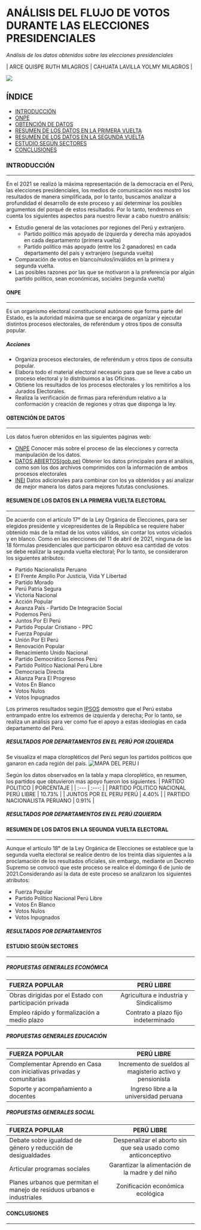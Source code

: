 # ANÁLISIS DEL FLUJO DE VOTOS DURANTE LAS ELECCIONES PRESIDENCIALES
*Análisis de los datos obtenidos sobre las elecciones presidenciales*

| ARCE QUISPE RUTH MILAGROS | CAHUATA LAVILLA YOLMY MILAGROS |

![](https://github.com/R03Milagros/ADE_EleccionesPresidenciales2021/blob/main/IMAGENES/imagen.png)

## ÍNDICE 
- [INTRODUCCIÓN](#INTRODUCCIÓN)
- [ONPE](#ONPE)
- [OBTENCIÓN DE DATOS](#OBTENCIÓN-DE-DATOS)
- [RESUMEN DE LOS DATOS EN LA PRIMERA VUELTA](#RESUMEN-DE-LOS-DATOS-EN-LA-PRIMERA-VUELTA)
- [RESUMEN DE LOS DATOS EN LA SEGUNDA VUELTA](#RESUMEN-DE-LOS-DATOS-EN-LA-SEGUNDA-VUELTA)
- [ESTUDIO SEGÚN SECTORES](#ESTUDIO-SEGÚN-SECTORES)
- [CONCLUSIONES](#CONCLUSIONES)

### INTRODUCCIÓN
-----------------
En el 2021 se realizó la máxima representación de la democracia en el Perú, las elecciones presidenciales, los medios de comunicación nos mostró los resultados de manera simplificada, por lo tanto, buscamos analizar a profundidad el desarrollo de este proceso y así determinar los posibles argumentos del porqué de estos resultados.
Por lo tanto, tendremos en cuenta los siguientes aspectos para nuestro llevar a cabo nuestro análisis:
- Estudio general de las votaciones por regiones del Perú y extranjero.
    - Partido político más apoyado de izquierda y derecha más apoyados en cada departamento (primera vuelta)
    - Partido político más apoyado (entre los 2 ganadores) en cada departamento del país y extranjero (segunda vuelta)
- Comparación de votos en blanco/nulos/inválidos en la primera y segunda vuelta.
- Las posibles razones por las que se motivaron a la preferencia por algún partido político, sean económicas, sociales (segunda vuelta)

#### ONPE
-----------------
Es un organismo electoral constitucional autónomo que forma parte del Estado, es la autoridad máxima que se encarga de organizar y ejecutar distintos procesos electorales, de referéndum y otros tipos de consulta popular.

##### Acciones
- Organiza procesos electorales, de referéndum y otros tipos de consulta popular.
- Elabora todo el material electoral necesario para que se lleve a cabo un proceso electoral y lo distribuimos a las Oficinas.
- Obtiene los resultados de los procesos electorales y los remitirlos a los Jurados Electorales.
- Realiza la verificación de firmas para referéndum relativo a la conformación y creación de regiones y otras que disponga la ley.

#### OBTENCIÓN DE DATOS
-----------------------
Los datos fueron obtenidos en las siguientes páginas web:
* [ONPE](https://www.onpe.gob.pe)
Conocer más sobre el proceso de las elecciones y correcta manipulación de los datos.
* [DATOS ABIERTOS(gob.pe)](https://www.datosabiertos.gob.pe/?query=ELECCIONES%20PRESIDENCIALES%202021&sort_by=changed&sort_order=DESC)
Obtener los datos principales para el análisis, como son los dos archivos comprimidos con la información de ambos procesos electorales
* [INEI](https://m.inei.gob.pe/estadisticas/indice-tematico/sociales/)
Datos adicionales para combinar con los ya obtenidos y así analizar de mejor manera los datos para mejores fututas conclusiones.

#### RESUMEN DE LOS DATOS EN LA PRIMERA VUELTA ELECTORAL
-----------------
De acuerdo con el artículo 17° de la Ley Orgánica de Elecciones, para ser elegidos presidente y vicepresidentes de la República se requiere haber obtenido más de la mitad de los votos válidos, sin contar los votos viciados y en blanco. Como en las elecciones del 11 de abril de 2021, ninguna de las 18 fórmulas presidenciales que participaron obtuvo esa cantidad de votos se debe realizar la segunda vuelta electoral; Por lo tanto, se consideraron los siguientes atributos:
-	Partido Nacionalista Peruano
-	El Frente Amplio Por Justicia, Vida Y Libertad
-	Partido Morado
-	Perú Patria Segura
-	Victoria Nacional
-	Acción Popular
-	Avanza País - Partido De Integración Social
-	Podemos Perú
-	Juntos Por El Perú
-	Partido Popular Cristiano - PPC
-	Fuerza Popular
-	Unión Por El Perú
-	Renovación Popular
-	Renacimiento Unido Nacional
-	Partido Democrático Somos Perú
-	Partido Político Nacional Perú Libre
-	Democracia Directa
-	Alianza Para El Progreso
-	Votos En Blanco
-	Votos Nulos
-	Votos Inpugnados

Los primeros resultados según [IPSOS](https://www.ipsos.com/es-es) demostro que el Perú estaba entrampado entre los extremos de izquierda y derecha; Por lo tanto, se realiza un análisis para ver como fue el apoyo a estas ideologías en cada departamento del Perú.
##### RESULTADOS POR DEPARTAMENTOS EN EL PERÚ POR IZQUIERDA
Se visualiza el mapa cloropléticos del Perú segun los partidos políticos que ganaron en cada región del país.
![MAPA DEL PERU I](https://github.com/R03Milagros/ADE_EleccionesPresidenciales2021/blob/main/MAPAS/PrimeraVueltaIzquierda.jpg)

Según los datos observados en la tabla y mapa cloroplético, en resumen, los partidos que obtuvieron mas apoyo fueron los siguientes.
| PARTIDO POLITICO | PORCENTAJE |
| :---         |     :---:      |
| PARTIDO POLITICO NACIONAL PERÚ LIBRE | 10.73% |
| JUNTOS POR EL PERU PERÚ | 4.40%  | 
| PARTIDO NACIONALISTA PERUANO | 0.91%  |


##### RESULTADOS POR DEPARTAMENTOS EN EL PERÚ IZQUIERDA

#### RESUMEN DE LOS DATOS EN LA SEGUNDA VUELTA ELECTORAL
-----------------
Aunque el artículo 18° de la Ley Orgánica de Elecciones se establece que la segunda vuelta electoral se realice dentro de los treinta días siguientes a la proclamación de los resultados oficiales, sin embargo, mediante un Decreto Supremo se convocó que este proceso se realice el domingo 6 de junio de 2021.Considerando así la data de este proceso se analizaron los siguientes atributos:
-	Fuerza Popular
-	Partido Político Nacional Perú Libre
-	Votos En Blanco
-	Votos Nulos
-	Votos Inpugnados

#####  RESULTADOS POR DEPARTAMENTOS

#### ESTUDIO SEGÚN SECTORES
-----------------

#####  PROPUESTAS GENERALES ECONÓMICA

| FUERZA POPULAR | PERÚ LIBRE |
| :---         |     :---:      |
| Obras dirigidas por el Estado con participación privada | Agricultura e industria y Sindicalismo | 
| Empleo rápido y formalización a medio plazo | Contrato a plazo fijo indeterminado |

#####  PROPUESTAS GENERALES EDUCACIÓN

| FUERZA POPULAR | PERÚ LIBRE |
| :---         |     :---:      |
| Complementar Aprendo en Casa con iniciativas privadas y comunitarias | Incremento de sueldos al magisterio activo y pensionista | 
| Soporte y acompañamiento a docentes | Ingreso libre a la universidad peruana |

#####  PROPUESTAS GENERALES SOCIAL

| FUERZA POPULAR | PERÚ LIBRE |
| :---         |     :---:      |
| Debate sobre igualdad de género y reducción de desigualdades | Despenalizar el aborto sin que sea usado como anticonceptivo | 
| Articular programas sociales | Garantizar la alimentación de la madre y del niño |
| Planes urbanos que permitan el manejo de residuos urbanos e industriales | Zonificación económica ecológica |


#### CONCLUSIONES
-----------------








